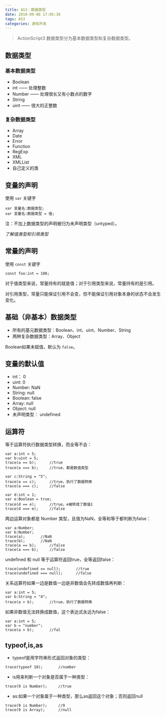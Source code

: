 ```yaml
---
title: AS3：数据类型
date: 2018-09-06 17:05:38
tags: AS3
categories: 游戏开发
---
```

>ActionScript3 数据类型分为基本数据类型和复杂数据类型。

## 数据类型
### 基本数据类型
+ Boolean
+ int —— 处理整数
+ Number —— 处理很长又有小数点的数字
+ String
+ uint —— 很大的正整数


### 复杂数据类型
+ Array
+ Date
+ Error
+ Function
+ RegExp
+ XML
+ XMLList
+ 自己定义的类


## 变量的声明
使用 `var` 关键字

```
var 变量名:数据类型;
var 变量名:数据类型 = 值;
```

注：不加上数据类型的声明被归为未声明类型（untyped）。

*了解值类型和引用类型*

## 常量的声明 
使用 `const` 关键字

```
const foo:int = 100;
```

对于值类型来说，常量持有的就是值；对于引用类型来说，常量持有的是引用。

对引用类型，常量只能保证引用不会变，但不能保证引用对象本身的状态不会发生变化。


## 基础（非基本）数据类型
+ 所有的基元数据类型：Boolean、int、uint、Number、String
+ 两种复杂数据类型：Array、Object

Boolean如果未赋值，默认为 `false`。


## 变量的默认值

+ int： 0
+ uint: 0
+ Number: NaN
+ String: null
+ Boolean: false
+ Array: null
+ Object: null
+ 未声明类型： undefined


## 运算符

等于运算符执行数据类型转换，而全等不会：

```
var a:int = 5;
var b:uint = 5;
trace(a == b);		//true
trace(a === b);		//true，都是数值类型

var c:String = "5";
trace(a == c);		//true，执行了数据转换
trace(a === c);		//false

var d:int = 1;
var e:Boolean = true;
trace(d == e);		//true，e被转成了数值1
trace(d === e);		//false
```


两边运算对象都是 Number 类型，且值为NaN，全等和等于都判断为false：

```
var a:Number;
var b:Number;
trace(a);		//NaN
trace(b);		//NaN
trace(a == b);		//false
trace(a === b);		//false
```

undefined 和 null 等于运算符返回true，全等返回false：

```
trace(undefined == null);		//true
trace(undefined === null);		//false
```

关系运算符如果一边是数值一边是非数值会先转成数值再判断：

```
var a:int = 5;
var b:String = "4";
trace(a > b);		//true，执行了数据转换
```

如果非数值无法转换成数值，这个表达式永远为false：

```
var a:int = 5;
var b = "number";
trace(a > b);		//fal
```


## typeof,is,as

+ typeof是用字符串形式返回对象的类型：

```
trace(typeof 10);		//number
```

+ is用来判断一个对象是否属于一种类型：

```
trace(9 is Number);		//true
```

+ as:如果一个对象属于一种类型，那么as返回这个对象；否则返回null

```
trace(9 is Number);		//9
trace(9 is Array);		//null
```